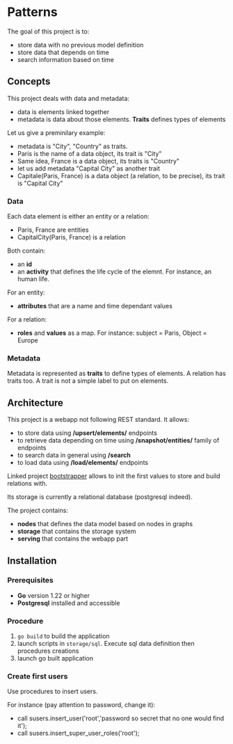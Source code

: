 # Patterns

The goal of this project is to:
* store data with no previous model definition
* store data that depends on time
* search information based on time

## Concepts

This project deals with data and metadata:
* data is elements linked together
* metadata is data about those elements. **Traits** defines types of elements

Let us give a preminilary example:
* metadata is "City", "Country" as traits. 
* Paris is the name of a data object, its trait is "City"
* Same idea, France is a data object, its traits is "Country"
* let us add metadata "Capital City" as another trait
* Capitale(Paris, France) is a data object (a relation, to be precise), its trait is "Capital City"

### Data 

Each data element is either an entity or a relation:
* Paris, France are entities
* CapitalCity(Paris, France) is a relation

Both contain:
* an **id** 
* an **activity** that defines the life cycle of the elemnt. For instance, an human life. 

For an entity:
* **attributes** that are a name and time dependant values

For a relation:
* **roles** and **values** as a map. For instance: subject = Paris, Object = Europe


### Metadata

Metadata is represented as **traits** to define types of elements. 
A relation has traits too. 
A trait is not a simple label to put on elements. 



## Architecture

This project is a webapp not following REST standard. 
It allows:
* to store data using **/upsert/elements/** endpoints
* to retrieve data depending on time using **/snapshot/entities/** family of endpoints
* to search data in general using **/search**
* to load data using **/load/elements/** endpoints

Linked project [bootstrapper](https://github.com/zefrenchwan/bootstrapper) allows to init the first values to store and build relations with. 

Its storage is currently a relational database (postgresql indeed). 

The project contains:
* **nodes** that defines the data model based on nodes in graphs
* **storage** that contains the storage system
* **serving** that contains the webapp part

## Installation

### Prerequisites

* **Go** version 1.22 or higher
* **Postgresql** installed and accessible

### Procedure

1. `go build` to build the application 
2. launch scripts in `storage/sql`. Execute sql data definition then procedures creations
3. launch go built application

### Create first users

Use procedures to insert users. 

For instance (pay attention to password, change it): 
* call susers.insert_user('root','password so secret that no one would find it');
* call susers.insert_super_user_roles('root'); 
